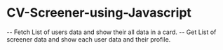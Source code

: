 # CV-Screener-using-Javascript
--  Fetch List of users data and show their all data in a card.
-- Get List of screener data and show each user data and their profile.
